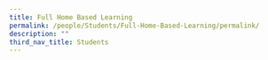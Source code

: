 ```yaml
---
title: Full Home Based Learning
permalink: /people/Students/Full-Home-Based-Learning/permalink/
description: ""
third_nav_title: Students
---
```

